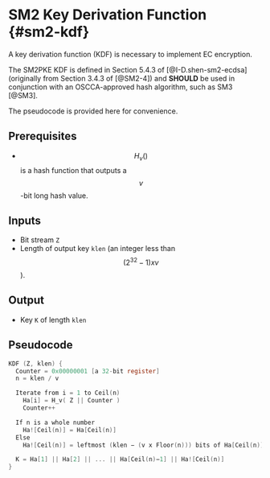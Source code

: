 # SM2 Key Derivation Function {#sm2-kdf}

A key derivation function (KDF) is necessary to implement EC encryption.

The SM2PKE KDF is defined in Section 5.4.3 of [@I-D.shen-sm2-ecdsa]
(originally from Section 3.4.3 of [@SM2-4]) and **SHOULD** be used in
conjunction with an OSCCA-approved hash algorithm, such as SM3 [@SM3].

The pseudocode is provided here for convenience.

## Prerequisites

* $$H_v()$$ is a hash function that outputs a $$v$$-bit long hash value.

## Inputs

* Bit stream `Z`
* Length of output key `klen` (an integer less than $$(2^32 - 1) x v$$).

## Output

* Key `K` of length `klen`

## Pseudocode

```c
KDF (Z, klen) {
  Counter = 0x00000001 [a 32-bit register]
  n = klen / v

  Iterate from i = 1 to Ceil(n)
    Ha[i] = H_v( Z || Counter )
    Counter++

  If n is a whole number
    Ha![Ceil(n)] = Ha[Ceil(n)]
  Else
    Ha![Ceil(n)] = leftmost (klen − (v x Floor(n))) bits of Ha[Ceil(n)]

  K = Ha[1] || Ha[2] || ... || Ha[Ceil(n)−1] || Ha![Ceil(n)]
}
```
